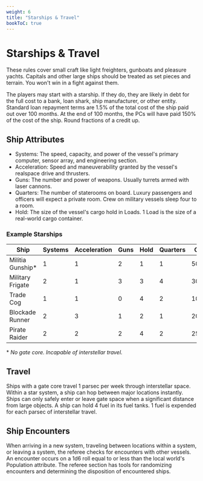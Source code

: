 ```yaml
---
weight: 6
title: "Starships & Travel"
bookToC: true
---
```


# Starships & Travel
These rules cover small craft like light freighters, gunboats and pleasure yachts. Capitals and other large ships should be treated as set pieces and terrain. You won't win in a fight against them.

The players may start with a starship. If they do, they are likely in debt for the full cost to a bank, loan shark, ship manufacturer, or other entity. Standard loan repayment terms are 1.5% of the total cost of the ship paid out over 100 months. At the end of 100 months, the PCs will have paid 150% of the cost of the ship. Round fractions of a credit up.

## Ship Attributes
* Systems: The speed, capacity, and power of the vessel's primary computer, sensor array, and engineering section.
* Acceleration: Speed and maneuverability granted by the vessel's realspace drive and thrusters.
* Guns: The number and power of weapons. Usually turrets armed with laser cannons.
* Quarters: The number of staterooms on board. Luxury passengers and officers will expect a private room. Crew on military vessels sleep four to a room.
* Hold: The size of the vessel's cargo hold in Loads. 1 Load is the size of a real-world cargo container.

### Example Starships

| Ship | Systems | Acceleration | Guns | Hold     | Quarters | Cost |
|------|---------|-------------|------|----------|-----------|-|
| Militia Gunship* | 1 | 1 | 2 | 1 | 1 | 500c | 
| Military Frigate | 2 | 1 | 3 | 3 | 4 | 3000c |
| Trade Cog | 1 | 1 | 0 | 4 | 2 | 1000c |
| Blockade Runner | 2 | 3 | 1 | 2 | 1 | 2000c |
| Pirate Raider | 2 | 2 | 2 | 4 | 2 | 2500c |

\* *No gate core. Incapable of interstellar travel.*

## Travel
Ships with a gate core travel 1 parsec per week through interstellar space. Within a star system, a ship can hop between major locations instantly. Ships can only safely enter or leave gate space when a significant distance from large objects. A ship can hold 4 fuel in its fuel tanks. 1 fuel is expended for each parsec of interstellar travel.

## Ship Encounters
When arriving in a new system, traveling between locations within a system, or leaving a system, the referee checks for encounters with other vessels. An encounter occurs on a 1d6 roll equal to or less than the local world's Population attribute. The referee section has tools for randomizing encounters and determining the disposition of encountered ships.
